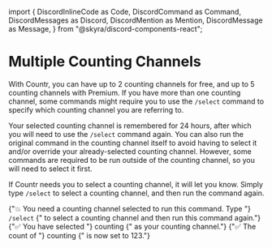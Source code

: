 import {
  DiscordInlineCode as Code,
  DiscordCommand as Command,
  DiscordMessages as Discord,
  DiscordMention as Mention,
  DiscordMessage as Message,
} from "@skyra/discord-components-react";

# Multiple Counting Channels

With Countr, you can have up to 2 counting channels for free, and up to 5 counting channels with Premium. If you have more than one counting channel, some commands might require you to use the `/select` command to specify which counting channel you are referring to.

Your selected counting channel is remembered for 24 hours, after which you will need to use the `/select` command again. You can also run the original command in the counting channel itself to avoid having to select it and/or override your already-selected counting channel. However, some commands are required to be run outside of the counting channel, so you will need to select it first.

If Countr needs you to select a counting channel, it will let you know. Simply type `/select` to select a counting channel, and then run the command again.

<Discord>
  <Message profile="countr" ephemeral>
    <Command slot="reply" command="/set count" profile="promise" />
    {"💥 You need a counting channel selected to run this command. Type "}
    <Code>/select</Code>
    {" to select a counting channel and then run this command again."}
  </Message>
  <Message profile="countr" ephemeral>
    <Command slot="reply" command="/select" profile="promise" />
    {"✅ You have selected "}
    <Mention type="channel">counting</Mention>
    {" as your counting channel."}
  </Message>
  <Message profile="countr">
    <Command slot="reply" command="/set count" profile="promise" />
    {"✅ The count of "}
    <Mention type="channel">counting</Mention>
    {" is now set to 123."}
  </Message>
</Discord>

